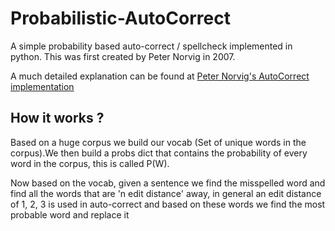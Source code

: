# Probabilistic-AutoCorrect
A simple probability based auto-correct / spellcheck implemented in python. This was first created by Peter Norvig in 2007.

A much detailed explanation can be found at <a href="https://norvig.com/spell-correct.html">Peter Norvig's AutoCorrect implementation</a>

## How it works ?

Based on a huge corpus we build our vocab (Set of unique words in the corpus).We then build a probs dict that contains the probability of every word in the corpus, this is called P(W).

Now based on the vocab, given a sentence we find the misspelled word and find all the words that are 'n edit distance' away, in general an edit distance of 1, 2, 3 is used in auto-correct and based on these words we find the most probable word and replace it
